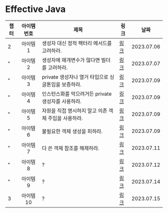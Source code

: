 # Effective Java

| 챕터 | 아이템 번호 | 제목                               | 링크                                                                                       | 날짜         |
|----|:------:|----------------------------------|------------------------------------------------------------------------------------------|------------|
| 2  |  아이템1  | 생성자 대신 정적 팩터리 메서드를 고려하라.         | [링크](https://github.com/Jwhyee/effective-java/blob/master/src/chapter2/item1/Item1.md)   | 2023.07.06 |
| "  |  아이템2  | 생성자에 매개변수가 많다면 빌더를 고려하라.         | [링크](https://github.com/Jwhyee/effective-java/blob/master/src/chapter2/item2/Item2.md)   | 2023.07.07 |
| "  |  아이템3  | private 생성자나 열거 타입으로 싱글톤임을 보증하라. | [링크](https://github.com/Jwhyee/effective-java/blob/master/src/chapter2/item3/Item3.md)   | 2023.07.09 |
| "  |  아이템4  | 인스턴스화를 막으려거든 private 생성자를 사용하라.  | [링크](https://github.com/Jwhyee/effective-java/blob/master/src/chapter2/item4/Item4.md)   | 2023.07.09 |
| "  |  아이템5  | 자원을 직접 명시하지 말고 의존 객체 주입을 사용하라.   | [링크](https://github.com/Jwhyee/effective-java/blob/master/src/chapter2/item5/Item5.md)   | 2023.07.09 |
| "  |  아이템6  | 불필요한 객체 생성을 피하라.                 | [링크](https://github.com/Jwhyee/effective-java/blob/master/src/chapter2/item6/Item6.md)   | 2023.07.09 |
| "  |  아이템7  | 다 쓴 객체 참조를 해제하라.                 | [링크](https://github.com/Jwhyee/effective-java/blob/master/src/chapter2/item7/Item7.md)   | 2023.07.11 |
| "  |  아이템8  | ?                                | [링크](https://github.com/Jwhyee/effective-java/blob/master/src/chapter2/item8/Item8.md)   | 2023.07.12 |
| "  |  아이템9  | ?                                | [링크](https://github.com/Jwhyee/effective-java/blob/master/src/chapter2/item9/Item9.md)   | 2023.07.14 |
| 3  | 아이템10  | ?                                | [링크](https://github.com/Jwhyee/effective-java/blob/master/src/chapter3/item10/Item10.md) | 2023.07.15 |